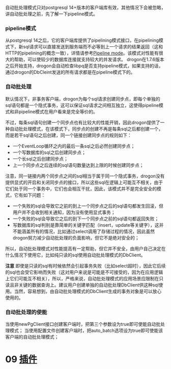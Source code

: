自动批处理模式只对postgresql 14+版本的客户端库有效，其他情况下会被忽略，讲自动批处理之前，先了解一下pipeline模式。

### pipeline模式

从postgresql 14之后，它的客户端库提供了pipelining模式接口，在pipelining模式下，新sql请求可以直接发送到服务端而不必等到上一个请求的结果返回（这和HTTP的pipelining的概念一致），详情请参考[Pipeline mode](https://www.postgresql.org/docs/current/libpq-pipeline-mode.html)。该模式对性能有很大的帮助，可以使较少的数据库连接就支持较大的并发请求。
drogon在1.7.6版本之后开始支持，drogon会自动检查libpq是否支持pipeline模式，如果支持的话，通过drogon的DbCleint发送的所有请求都是在pipeline模式下的。

### 自动批处理

默认情况下，非事务客户端，drogon为每个sql请求创建同步点，即每个单独的sql语句都是一个隐式事务，这可以保证sql请求之间相互独立，这使得pipeline模式和非pipeline模式在用户看来是完全等价的。

不过，每条sql语句创建一个同步点也有比较大的性能开销，因此drogon提供了一种自动批处理模式，在该模式下，同步点的创建不再是每条sql之后都创建一个，而是若干sql语句之后创建，同一个链接创建同步点的规则如下：

* 一个EventLoop循环之内的最后一条sql之后必然创建同步点；
* 一个写数据库的sql之后创建同步点；
* 一个长sql之后创建同步点；
* 上一个同步点之后连续的sql语句数量达到上限的时候创建同步点；

注意，同一链接内两个同步点之间的sql相当于属于同一个隐式事务，drogon没有提供显式的开启和关闭同步点的接口，所以这些sql在逻辑上可能互不相关，由于它们处于同一个事务中，它们也会相互干扰，因此，该模式并不是完全安全的模式，它有如下问题：

* 一个失败的sql会导致它之前的到上一个同步点之后的sql语句都发生回滚，但用户并不会收到相关通知，因为没有使用显式事务；
* 一个失败的sql会导致它之后的到下一个同步点之前的sql语句都返回失败；
* 写数据库的sql判别是靠简单的关键字匹配（insert，update等关键字），这并不能涵盖所有的情况，比如通过select调用了存储过程的情况，因此虽然drogon努力减少自动批处理的负面影响，但它不是绝对安全的；

所以，自动批处理模式对性能提高有一定帮助，但它并不安全，由用户自己决定在什么情况下使用它，比如纯只读的sql使用自动批处理模式的DbClient。

**注意** 即使是只读的sql有时候依然会引起事务失败（比如select超时），因此它后续的sql也会受它影响而失败（这对用户来说是可能是不可接受的，因为在应用逻辑上它们可能互不相关），所以，严格来说，自动批处理模式的应用场景应限制在只读且非关键的数据查询上。建议用户创建单独的自动批处理DbClient供这种sql使用。当然，容易想到，由自动批处理模式的DbClient生成的事务对象是可以放心使用的。

### 自动批处理的使能

当使用newPgClient接口创建客户端时，把第三个参数设为true即可使能自动批处理模式；
当使用配置文件创建客户端时，把auto_batch选项设为true即可使能该客户端的自动批处理模式；

# 09 [插件](CHN-09-插件)